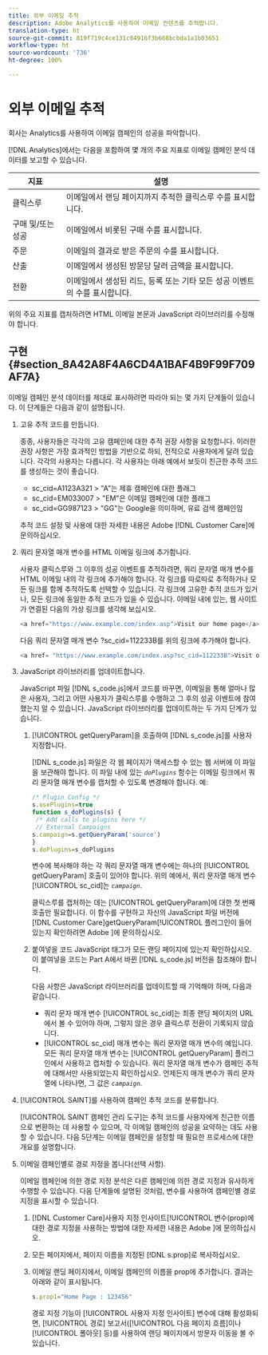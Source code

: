 ```yaml
---
title: 외부 이메일 추적
description: Adobe Analytics를 사용하여 이메일 컨텐츠를 추적합니다.
translation-type: ht
source-git-commit: 819f719c4ce131c04916f3b668bcbda1a1b03651
workflow-type: ht
source-wordcount: '736'
ht-degree: 100%

---
```



# 외부 이메일 추적

회사는 Analytics를 사용하여 이메일 캠페인의 성공을 파악합니다.

[!DNL Analytics]에서는 다음을 포함하여 몇 개의 주요 지표로 이메일 캠페인 분석 데이터를 보고할 수 있습니다.

| 지표 | 설명 |
|---|---|
| 클릭스루 | 이메일에서 랜딩 페이지까지 추적한 클릭스루 수를 표시합니다. |
| 구매 및/또는 성공 | 이메일에서 비롯된 구매 수를 표시합니다. |
| 주문 | 이메일의 결과로 받은 주문의 수를 표시합니다. |
| 산출 | 이메일에서 생성된 방문당 달러 금액을 표시합니다. |
| 전환 | 이메일에서 생성된 리드, 등록 또는 기타 모든 성공 이벤트의 수를 표시합니다. |

위의 주요 지표를 캡처하려면 HTML 이메일 본문과 JavaScript 라이브러리를 수정해야 합니다.

## 구현 {#section_8A42A8F4A6CD4A1BAF4B9F99F709AF7A}

이메일 캠페인 분석 데이터를 제대로 표시하려면 따라야 되는 몇 가지 단계들이 있습니다. 이 단계들은 다음과 같이 설명됩니다.

1. 고유 추적 코드를 만듭니다.

   종종, 사용자들은 각각의 고유 캠페인에 대한 추적 권장 사항을 요청합니다. 이러한 권장 사항은 가장 효과적인 방법을 기반으로 하되, 전적으로 사용자에게 달려 있습니다. 각각의 사용자는 다릅니다. 각 사용자는 아래 예에서 보듯이 친근한 추적 코드를 생성하는 것이 좋습니다.

   * sc_cid=A1123A321 > &quot;A&quot;는 제휴 캠페인에 대한 플래그
   * sc_cid=EM033007 > &quot;EM&quot;은 이메일 캠페인에 대한 플래그
   * sc_cid=GG987123 > &quot;GG&quot;는 Google을 의미하며, 유료 검색 캠페인임

   추적 코드 설정 및 사용에 대한 자세한 내용은 Adobe [!DNL Customer Care]에 문의하십시오.

1. 쿼리 문자열 매개 변수를 HTML 이메일 링크에 추가합니다.

   사용자 클릭스루와 그 이후의 성공 이벤트를 추적하려면, 쿼리 문자열 매개 변수를 HTML 이메일 내의 각 링크에 추가해야 합니다. 각 링크를 따로따로 추적하거나 모든 링크를 함께 추적하도록 선택할 수 있습니다. 각 링크에 고유한 추적 코드가 있거나, 모든 링크에 동일한 추적 코드가 있을 수 있습니다. 이메일 내에 있는, 웹 사이트가 연결된 다음의 가상 링크를 생각해 보십시오.

   ```js
   <a href="https://www.example.com/index.asp">Visit our home page</a>
   ```

   다음 쿼리 문자열 매개 변수 ?sc_cid=112233B를 위의 링크에 추가해야 합니다.

   ```js
   <a href= "https://www.example.com/index.asp?sc_cid=112233B">Visit our home page</a>
   ```

1. JavaScript 라이브러리를 업데이트합니다.

   JavaScript 파일 [!DNL s_code.js]에서 코드를 바꾸면, 이메일을 통해 얼마나 많은 사용자, 그리고 어떤 사용자가 클릭스루를 수행하고 그 후의 성공 이벤트에 참여했는지 알 수 있습니다. JavaScript 라이브러리를 업데이트하는 두 가지 단계가 있습니다.

   1. [!UICONTROL getQueryParam]을 호출하여 [!DNL s_code.js]를 사용자 지정합니다.

      [!DNL s_code.js] 파일은 각 웹 페이지가 액세스할 수 있는 웹 서버에 이 파일을 보관해야 합니다. 이 파일 내에 있는 *`doPlugins`* 함수는 이메일 링크에서 쿼리 문자열 매개 변수를 캡처할 수 있도록 변경해야 합니다. 예:

      ```js
      /* Plugin Config */ 
      s.usePlugins=true 
      function s_doPlugins(s) { 
       /* Add calls to plugins here */ 
       // External Campaigns 
      s.campaign=s.getQueryParam('source') 
      } 
      s.doPlugins=s_doPlugins 
      ```

      변수에 복사해야 하는 각 쿼리 문자열 매개 변수에는 하나의 [!UICONTROL getQueryParam] 호출이 있어야 합니다. 위의 예에서, 쿼리 문자열 매개 변수 [!UICONTROL sc_cid]는 *`campaign`*.

      클릭스루를 캡처하는 데는 [!UICONTROL getQueryParam]에 대한 첫 번째 호출만 필요합니다. 이 함수를 구현하고 자신의 JavaScript 파일 버전에 [!DNL Customer Care]getQueryParam[!UICONTROL  플러그인이 들어 있는지 확인하려면 Adobe ]에 문의하십시오.

   1. 붙여넣을 코드 JavaScript 태그가 모든 랜딩 페이지에 있는지 확인하십시오. 이 붙여넣을 코드는 Part A에서 바뀐 [!DNL s_code.js] 버전을 참조해야 합니다.

      다음 사항은 JavaScript 라이브러리를 업데이트할 때 기억해야 하며, 다음과 같습니다.

      * 쿼리 문자 매개 변수 [!UICONTROL sc_cid]는 최종 랜딩 페이지의 URL에서 볼 수 있어야 하며, 그렇지 않은 경우 클릭스루 전환이 기록되지 않습니다.
      * [!UICONTROL sc_cid] 매개 변수는 쿼리 문자열 매개 변수의 예입니다. 모든 쿼리 문자열 매개 변수는 [!UICONTROL getQueryParam] 플러그인에서 사용하고 캡처할 수 있습니다. 쿼리 문자열 매개 변수가 캠페인 추적에 대해서만 사용되었는지 확인하십시오. 언제든지 매개 변수가 쿼리 문자열에 나타나면, 그 값은 *`campaign`*.

1. [!UICONTROL SAINT]를 사용하여 캠페인 추적 코드를 분류합니다.

   [!UICONTROL SAINT 캠페인 관리 도구]는 추적 코드를 사용자에게 친근한 이름으로 변환하는 데 사용할 수 있으며, 각 이메일 캠페인의 성공을 요약하는 데도 사용할 수 있습니다. 다음 5단계는 이메일 캠페인을 설정할 때 필요한 프로세스에 대한 개요를 설명합니다.

1. 이메일 캠페인별로 경로 지정을 봅니다(선택 사항).

   이메일 캠페인에 의한 경로 지정 분석은 다른 캠페인에 의한 경로 지정과 유사하게 수행할 수 있습니다. 다음 단계들에 설명된 것처럼, 변수를 사용하여 캠페인별 경로 지정을 표시할 수 있습니다.

   1. [!DNL Customer Care]사용자 지정 인사이트[!UICONTROL  변수(prop)에 대한 경로 지정을 사용하는 방법에 대한 자세한 내용은 Adobe ]에 문의하십시오.

   1. 모든 페이지에서, 페이지 이름을 지정된 [!DNL s.prop]로 복사하십시오.
   1. 이메일 랜딩 페이지에서, 이메일 캠페인의 이름을 prop에 추가합니다. 결과는 아래와 같이 표시됩니다.

      ```js
      s.prop1="Home Page : 123456"
      ```

      경로 지정 기능이 [!UICONTROL 사용자 지정 인사이트] 변수에 대해 활성화되면, [!UICONTROL 경로] 보고서([!UICONTROL 다음 페이지 흐름]이나 [!UICONTROL 폴아웃] 등)를 사용하여 랜딩 페이지에서 방문자 이동을 볼 수 있습니다.

